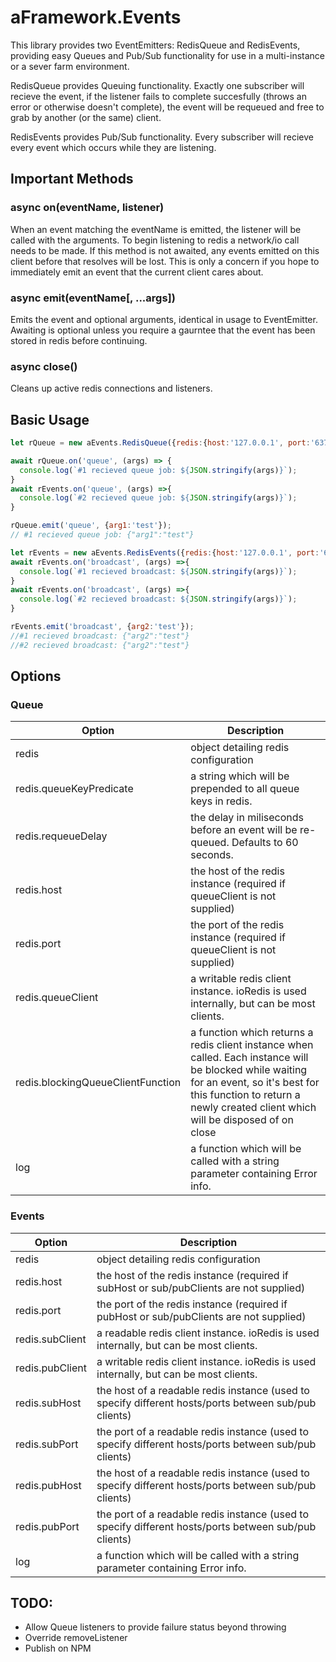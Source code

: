 # aFramework.Events

This library provides two EventEmitters: RedisQueue and RedisEvents, providing easy Queues and Pub/Sub functionality for use in a multi-instance or a sever farm environment.

RedisQueue provides Queuing functionality. Exactly one subscriber will recieve the event, if the listener fails to complete succesfully (throws an error or otherwise doesn't complete), the event will be requeued and free to grab by another (or the same) client.

RedisEvents provides Pub/Sub functionality. Every subscriber will recieve every event which occurs while they are listening. 

## Important Methods
### async on(eventName, listener)
When an event matching the eventName is emitted, the listener will be called with the arguments.
To begin listening to redis a network/io call needs to be made. If this method is not awaited, any events emitted on this client before that resolves will be lost. This is only a concern if you hope to immediately emit an event that the current client cares about.

### async emit(eventName[, ...args])
Emits the event and optional arguments, identical in usage to EventEmitter. Awaiting is optional unless you require a gaurntee that the event has been stored in redis before continuing.

### async close()
Cleans up active redis connections and listeners.

## Basic Usage
```javascript
let rQueue = new aEvents.RedisQueue({redis:{host:'127.0.0.1', port:'6379}}

await rQueue.on('queue', (args) => {
  console.log(`#1 recieved queue job: ${JSON.stringify(args)}`);
}
await rEvents.on('queue', (args) =>{
  console.log(`#2 recieved queue job: ${JSON.stringify(args)}`);
}

rQueue.emit('queue', {arg1:'test'});
// #1 recieved queue job: {"arg1":"test"}
```
```javascript
let rEvents = new aEvents.RedisEvents({redis:{host:'127.0.0.1', port:'6379}}
await rEvents.on('broadcast', (args) =>{
  console.log(`#1 recieved broadcast: ${JSON.stringify(args)}`);
}
await rEvents.on('broadcast', (args) =>{
  console.log(`#2 recieved broadcast: ${JSON.stringify(args)}`);
}

rEvents.emit('broadcast', {arg2:'test'});
//#1 recieved broadcast: {"arg2":"test"}
//#2 recieved broadcast: {"arg2":"test"}

```

## Options
### Queue
Option | Description
------------ | -------------
redis | object detailing redis configuration
redis.queueKeyPredicate | a string which will be prepended to all queue keys in redis.
redis.requeueDelay | the delay in miliseconds before an event will be re-queued. Defaults to 60 seconds.
redis.host | the host of the redis instance (required if queueClient is not supplied)
redis.port | the port of the redis instance (required if queueClient is not supplied)
redis.queueClient | a writable redis client instance. ioRedis is used internally, but can be most clients.
redis.blockingQueueClientFunction | a function which returns a redis client instance when called. Each instance will be blocked while waiting for an event, so it's best for this function to return a newly created client which will be disposed of on close
log | a function which will be called with a string parameter containing Error info.

### Events
Option | Description
------------ | -------------
redis | object detailing redis configuration
redis.host | the host of the redis instance (required if subHost or sub/pubClients are not supplied)
redis.port | the port of the redis instance (required if pubHost or sub/pubClients are not supplied)
redis.subClient | a readable redis client instance. ioRedis is used internally, but can be most clients.
redis.pubClient | a writable redis client instance. ioRedis is used internally, but can be most clients.
redis.subHost  | the host of a readable redis instance (used to specify different hosts/ports between sub/pub clients)
redis.subPort | the port of a readable redis instance (used to specify different hosts/ports between sub/pub clients)
redis.pubHost  | the host of a readable redis instance (used to specify different hosts/ports between sub/pub clients)
redis.pubPort | the port of a readable redis instance (used to specify different hosts/ports between sub/pub clients)
log | a function which will be called with a string parameter containing Error info.


## TODO:
* Allow Queue listeners to provide failure status beyond throwing
* Override removeListener
* Publish on NPM

